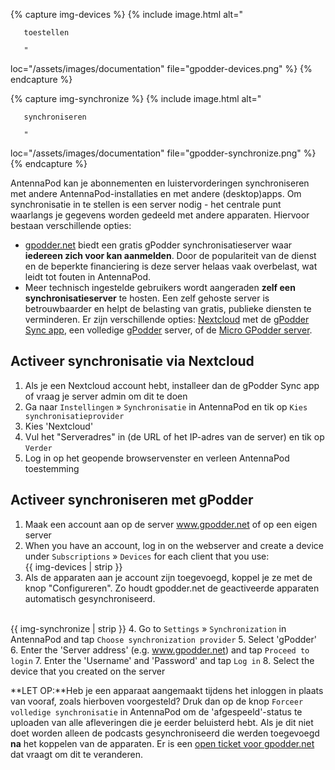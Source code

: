{% capture img-devices %} {% include image.html alt="

       toestellen

       "

loc="/assets/images/documentation" file="gpodder-devices.png" %} {% endcapture %}

{% capture img-synchronize %} {% include image.html alt="

       synchroniseren

       "

loc="/assets/images/documentation" file="gpodder-synchronize.png" %} {%
endcapture %}

AntennaPod kan je abonnementen en luistervorderingen synchroniseren met andere
AntennaPod-installaties en met andere (desktop)apps. Om synchronisatie in te
stellen is een server nodig - het centrale punt waarlangs je gegevens worden
gedeeld met andere apparaten. Hiervoor bestaan verschillende opties:

* [gpodder.net](https://gpodder.net/) biedt een gratis gPodder
synchronisatieserver waar **iedereen zich voor kan aanmelden**. Door de
populariteit van de dienst en de beperkte financiering is deze server helaas
vaak overbelast, wat leidt tot fouten in AntennaPod.
* Meer technisch ingestelde gebruikers wordt aangeraden **zelf een
synchronisatieserver** te hosten. Een zelf gehoste server is betrouwbaarder en
helpt de belasting van gratis, publieke diensten te verminderen. Er zijn
verschillende opties:
[Nextcloud](https://nextcloud.com/install/#instructions-server) met de [gPodder
Sync app](https://apps.nextcloud.com/apps/gpoddersync), een volledige
[gPodder](https://gpoddernet.readthedocs.io/en/latest/dev/installation.html)
server, of de [Micro GPodder
server](https://github.com/bohwaz/micro-gpodder-server).

## Activeer synchronisatie via Nextcloud

1. Als je een Nextcloud account hebt, installeer dan de gPodder Sync app of vraag
je server admin om dit te doen
1. Ga naar `Instellingen` » `Synchronisatie` in AntennaPod en tik op
`Kies synchronisatieprovider`
1. Kies 'Nextcloud'
1. Vul het "Serveradres" in (de URL of het IP-adres van de server) en tik op
`Verder `
1. Log in op het geopende browservenster en verleen AntennaPod toestemming

## Activeer synchroniseren met gPodder

1. Maak een account aan op de server www.gpodder.net of op een eigen server
1.  When you have an account, log in on the webserver and create a device under
`Subscriptions` » `Devices` for each client that you use:<br />{{ img-devices
| strip }}
1. Als de apparaten aan je account zijn toegevoegd, koppel je ze met de knop
"Configureren". Zo houdt gpodder.net de geactiveerde apparaten automatisch
gesynchroniseerd.

  <br />{{ img-synchronize | strip }} 4. Go to `Settings` » `Synchronization` in
AntennaPod and tap `Choose synchronization provider` 5. Select 'gPodder' 6.
Enter the 'Server address' (e.g. www.gpodder.net) and tap `Proceed to login` 7.
Enter the 'Username' and 'Password' and tap `Log in` 8. Select the device that
you created on the server

**LET OP:**Heb je een apparaat aangemaakt tijdens het inloggen in plaats van
vooraf, zoals hierboven voorgesteld? Druk dan op de knop
`Forceer volledige synchronisatie` in AntennaPod om de 'afgespeeld'-status te
uploaden van alle afleveringen die je eerder beluisterd hebt. Als je dit niet
doet worden alleen de podcasts gesynchroniseerd die werden toegevoegd **na** het
koppelen van de apparaten. Er is een [open ticket voor
gpodder.net](https://github.com/gpodder/mygpo/issues/388) dat vraagt om dit te
veranderen.
